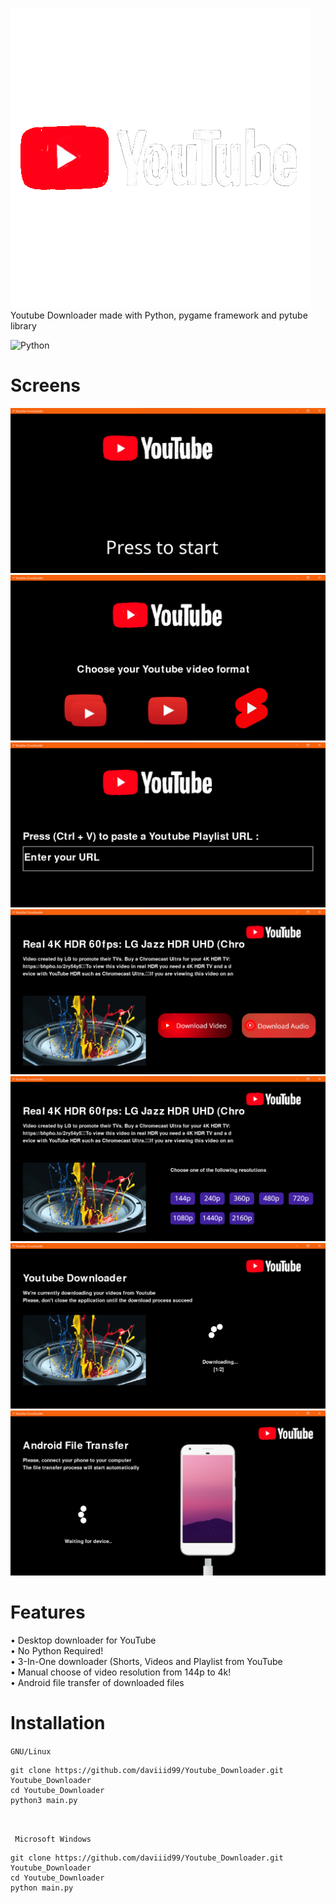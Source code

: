 <img src = "Assets/logo/youtube.gif">  <br/>
Youtube Downloader made with Python, pygame framework and pytube library


![Python](https://img.shields.io/badge/python-3670A0?style=for-the-badge&logo=python&logoColor=ffdd54) 
<br/>

# Screens

<img src="screens/screen.png">
<img src="screens/screen_2.png">
<img src="screens/screen_3.png">
<img src="screens/screen_4.png">
<img src="screens/screen_5.png">
<img src="screens/screen_6.png">
<img src="screens/screen_7.png">
<br/>

# Features
• Desktop downloader for YouTube<br/>
• No Python Required!<br/>
• 3-In-One downloader (Shorts, Videos and Playlist from YouTube<br/>
• Manual choose of video resolution from 144p to 4k!<br/>
• Android file transfer of downloaded files<br/>

# Installation

```GNU/Linux ```
```
git clone https://github.com/daviiid99/Youtube_Downloader.git Youtube_Downloader
cd Youtube_Downloader
python3 main.py
```
<br/>

``` Microsoft Windows```
```
git clone https://github.com/daviiid99/Youtube_Downloader.git Youtube_Downloader
cd Youtube_Downloader
python main.py
```
